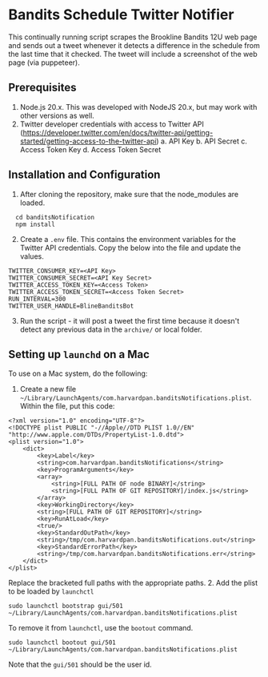 # Bandits Schedule Twitter Notifier

This continually running script scrapes the Brookline Bandits 12U web page and sends out a tweet whenever it detects a difference in the schedule from the last time that it checked. The tweet will include a screenshot of the web page (via puppeteer).

## Prerequisites

1. Node.js 20.x. 
This was developed with NodeJS 20.x, but may work with other versions as well.
2. Twitter developer credentials with access to Twitter API (https://developer.twitter.com/en/docs/twitter-api/getting-started/getting-access-to-the-twitter-api)
   a. API Key
   b. API Secret
   c. Access Token Key
   d. Access Token Secret 

## Installation and Configuration

1. After cloning the repository, make sure that the node_modules are loaded.

```
  cd banditsNotification
  npm install
```

2. Create a `.env` file. This contains the environment variables for the Twitter API credentials. Copy the below into the file and update the values.
```
TWITTER_CONSUMER_KEY=<API Key>
TWITTER_CONSUMER_SECRET=<API Key Secret>
TWITTER_ACCESS_TOKEN_KEY=<Access Token>
TWITTER_ACCESS_TOKEN_SECRET=<Access Token Secret>
RUN_INTERVAL=300
TWITTER_USER_HANDLE=BlineBanditsBot
```
3. Run the script - it will post a tweet the first time because it doesn't detect any previous data in the `archive/` or local folder.

## Setting up `launchd` on a Mac
To use on a Mac system, do the following:

1. Create a new file `~/Library/LaunchAgents/com.harvardpan.banditsNotifications.plist`. Within the file, put this code:
```
<?xml version="1.0" encoding="UTF-8"?>
<!DOCTYPE plist PUBLIC "-//Apple//DTD PLIST 1.0//EN" "http://www.apple.com/DTDs/PropertyList-1.0.dtd">
<plist version="1.0">
    <dict>
        <key>Label</key>
        <string>com.harvardpan.banditsNotifications</string>
        <key>ProgramArguments</key>
        <array>
            <string>[FULL PATH OF node BINARY]</string>
            <string>[FULL PATH OF GIT REPOSITORY]/index.js</string>
        </array>
        <key>WorkingDirectory</key>
        <string>[FULL PATH OF GIT REPOSITORY]</string>
        <key>RunAtLoad</key>
        <true/>
        <key>StandardOutPath</key>
        <string>/tmp/com.harvardpan.banditsNotifications.out</string>
        <key>StandardErrorPath</key>
        <string>/tmp/com.harvardpan.banditsNotifications.err</string>
    </dict>
</plist>
```
Replace the bracketed full paths with the appropriate paths. 
2. Add the plist to be loaded by `launchctl`
```
sudo launchctl bootstrap gui/501 ~/Library/LaunchAgents/com.harvardpan.banditsNotifications.plist
```
To remove it from `launchctl`, use the `bootout` command.
```
sudo launchctl bootout gui/501 ~/Library/LaunchAgents/com.harvardpan.banditsNotifications.plist
```
Note that the `gui/501` should be the user id.
